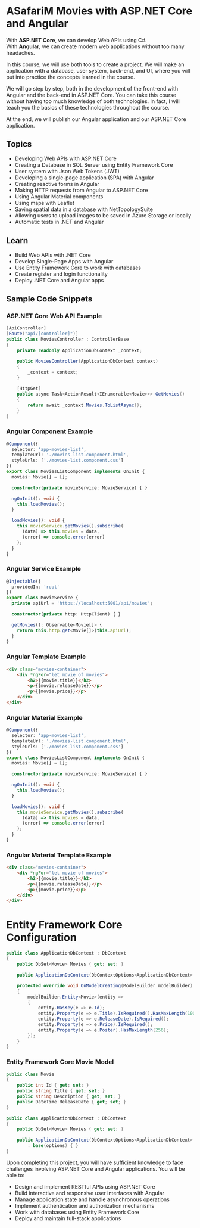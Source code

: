 # ASafariM Movies with ASP.NET Core and Angular

With **ASP.NET Core**, we can develop Web APIs using C#.  
With **Angular**, we can create modern web applications without too many headaches.

In this course, we will use both tools to create a project. We will make an application with a database, user system, back-end, and UI, where you will put into practice the concepts learned in the course.

We will go step by step, both in the development of the front-end with Angular and the back-end in ASP.NET Core. You can take this course without having too much knowledge of both technologies. In fact, I will teach you the basics of these technologies throughout the course.

At the end, we will publish our Angular application and our ASP.NET Core application.

## Topics
- Developing Web APIs with ASP.NET Core  
- Creating a Database in SQL Server using Entity Framework Core  
- User system with Json Web Tokens (JWT)  
- Developing a single-page application (SPA) with Angular  
- Creating reactive forms in Angular  
- Making HTTP requests from Angular to ASP.NET Core  
- Using Angular Material components  
- Using maps with Leaflet  
- Saving spatial data in a database with NetTopologySuite  
- Allowing users to upload images to be saved in Azure Storage or locally  
- Automatic tests in .NET and Angular  

## Learn 
- Build Web APIs with .NET Core  
- Develop Single-Page Apps with Angular  
- Use Entity Framework Core to work with databases  
- Create register and login functionality  
- Deploy .NET Core and Angular apps  

## Sample Code Snippets

### ASP.NET Core Web API Example
```csharp
[ApiController]
[Route("api/[controller]")]
public class MoviesController : ControllerBase
{
    private readonly ApplicationDbContext _context;

    public MoviesController(ApplicationDbContext context)
    {
        _context = context;
    }

    [HttpGet]
    public async Task<ActionResult<IEnumerable<Movie>>> GetMovies()
    {
        return await _context.Movies.ToListAsync();
    }
}
```

### Angular Component Example
```typescript
@Component({
  selector: 'app-movies-list',
  templateUrl: './movies-list.component.html',
  styleUrls: ['./movies-list.component.css']
})
export class MoviesListComponent implements OnInit {
  movies: Movie[] = [];

  constructor(private movieService: MovieService) { }

  ngOnInit(): void {
    this.loadMovies();
  }

  loadMovies(): void {
    this.movieService.getMovies().subscribe(
      (data) => this.movies = data,
      (error) => console.error(error)
    );
  }
}
```

### Angular Service Example
```typescript
@Injectable({
  providedIn: 'root'
})
export class MovieService {
  private apiUrl = 'https://localhost:5001/api/movies';

  constructor(private http: HttpClient) { }

  getMovies(): Observable<Movie[]> {
    return this.http.get<Movie[]>(this.apiUrl);
  }
}
```

### Angular Template Example
```html
<div class="movies-container">
    <div *ngFor="let movie of movies">
        <h2>{{movie.title}}</h2>
        <p>{{movie.releaseDate}}</p>
        <p>{{movie.price}}</p>
    </div>
</div>
```

### Angular Material Example
```typescript
@Component({
  selector: 'app-movies-list',
  templateUrl: './movies-list.component.html',
  styleUrls: ['./movies-list.component.css']
})
export class MoviesListComponent implements OnInit {
  movies: Movie[] = [];

  constructor(private movieService: MovieService) { }

  ngOnInit(): void {
    this.loadMovies();
  }

  loadMovies(): void {
    this.movieService.getMovies().subscribe(
      (data) => this.movies = data,
      (error) => console.error(error)
    );
  }
}
```

### Angular Material Template Example
```html
<div class="movies-container">
    <div *ngFor="let movie of movies">
        <h2>{{movie.title}}</h2>
        <p>{{movie.releaseDate}}</p>
        <p>{{movie.price}}</p>
    </div>
</div>
```

# Entity Framework Core Configuration
```csharp
public class ApplicationDbContext : DbContext
{
    public DbSet<Movie> Movies { get; set; }

    public ApplicationDbContext(DbContextOptions<ApplicationDbContext> options) : base(options) { }

    protected override void OnModelCreating(ModelBuilder modelBuilder)
    {
        modelBuilder.Entity<Movie>(entity =>
        {
            entity.HasKey(e => e.Id);
            entity.Property(e => e.Title).IsRequired().HasMaxLength(100);
            entity.Property(e => e.ReleaseDate).IsRequired();
            entity.Property(e => e.Price).IsRequired();
            entity.Property(e => e.Poster).HasMaxLength(256);
        });
    }
}
```

### Entity Framework Core Movie Model
```csharp
public class Movie
{
    public int Id { get; set; }
    public string Title { get; set; }
    public string Description { get; set; }
    public DateTime ReleaseDate { get; set; }
}

public class ApplicationDbContext : DbContext
{
    public DbSet<Movie> Movies { get; set; }

    public ApplicationDbContext(DbContextOptions<ApplicationDbContext> options)
        : base(options) { }
}
```

Upon completing this project, you will have sufficient knowledge to face challenges involving ASP.NET Core and Angular applications. You will be able to:

- Design and implement RESTful APIs using ASP.NET Core  
- Build interactive and responsive user interfaces with Angular  
- Manage application state and handle asynchronous operations  
- Implement authentication and authorization mechanisms  
- Work with databases using Entity Framework Core  
- Deploy and maintain full-stack applications  